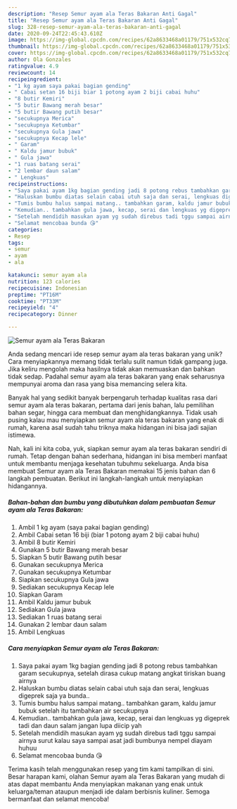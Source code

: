 ```yaml
---
description: "Resep Semur ayam ala Teras Bakaran Anti Gagal"
title: "Resep Semur ayam ala Teras Bakaran Anti Gagal"
slug: 328-resep-semur-ayam-ala-teras-bakaran-anti-gagal
date: 2020-09-24T22:45:43.610Z
image: https://img-global.cpcdn.com/recipes/62a8633468a01179/751x532cq70/semur-ayam-ala-teras-bakaran-foto-resep-utama.jpg
thumbnail: https://img-global.cpcdn.com/recipes/62a8633468a01179/751x532cq70/semur-ayam-ala-teras-bakaran-foto-resep-utama.jpg
cover: https://img-global.cpcdn.com/recipes/62a8633468a01179/751x532cq70/semur-ayam-ala-teras-bakaran-foto-resep-utama.jpg
author: Ola Gonzales
ratingvalue: 4.9
reviewcount: 14
recipeingredient:
- "1 kg ayam saya pakai bagian gending"
- " Cabai setan 16 biji biar 1 potong ayam 2 biji cabai huhu"
- "8 butir Kemiri"
- "5 butir Bawang merah besar"
- "5 butir Bawang putih besar"
- "secukupnya Merica"
- "secukupnya Ketumbar"
- "secukupnya Gula jawa"
- "secukupnya Kecap lele"
- " Garam"
- " Kaldu jamur bubuk"
- " Gula jawa"
- "1 ruas batang serai"
- "2 lembar daun salam"
- " Lengkuas"
recipeinstructions:
- "Saya pakai ayam 1kg bagian gending jadi 8 potong rebus tambahkan garam secukupnya, setelah dirasa cukup matang angkat tiriskan buang airnya"
- "Haluskan bumbu diatas selain cabai utuh saja dan serai, lengkuas digeprek saja ya bunda.."
- "Tumis bumbu halus sampai matang.. tambahkan garam, kaldu jamur bubuk setelah itu tambahkan air secukupnya"
- "Kemudian.. tambahkan gula jawa, kecap, serai dan lengkuas yg digeprek tadi dan daun salam jangan lupa diicip yah"
- "Setelah mendidih masukan ayam yg sudah direbus tadi tggu sampai airnya surut kalau saya sampai asat jadi bumbunya nempel diayam huhuu"
- "Selamat mencobaa bunda 😘"
categories:
- Resep
tags:
- semur
- ayam
- ala

katakunci: semur ayam ala 
nutrition: 123 calories
recipecuisine: Indonesian
preptime: "PT16M"
cooktime: "PT33M"
recipeyield: "4"
recipecategory: Dinner

---
```



![Semur ayam ala Teras Bakaran](https://img-global.cpcdn.com/recipes/62a8633468a01179/751x532cq70/semur-ayam-ala-teras-bakaran-foto-resep-utama.jpg)

Anda sedang mencari ide resep semur ayam ala teras bakaran yang unik? Cara menyiapkannya memang tidak terlalu sulit namun tidak gampang juga. Jika keliru mengolah maka hasilnya tidak akan memuaskan dan bahkan tidak sedap. Padahal semur ayam ala teras bakaran yang enak seharusnya mempunyai aroma dan rasa yang bisa memancing selera kita.

Banyak hal yang sedikit banyak berpengaruh terhadap kualitas rasa dari semur ayam ala teras bakaran, pertama dari jenis bahan, lalu pemilihan bahan segar, hingga cara membuat dan menghidangkannya. Tidak usah pusing kalau mau menyiapkan semur ayam ala teras bakaran yang enak di rumah, karena asal sudah tahu triknya maka hidangan ini bisa jadi sajian istimewa.




Nah, kali ini kita coba, yuk, siapkan semur ayam ala teras bakaran sendiri di rumah. Tetap dengan bahan sederhana, hidangan ini bisa memberi manfaat untuk membantu menjaga kesehatan tubuhmu sekeluarga. Anda bisa membuat Semur ayam ala Teras Bakaran memakai 15 jenis bahan dan 6 langkah pembuatan. Berikut ini langkah-langkah untuk menyiapkan hidangannya.

<!--inarticleads1-->

##### Bahan-bahan dan bumbu yang dibutuhkan dalam pembuatan Semur ayam ala Teras Bakaran:

1. Ambil 1 kg ayam (saya pakai bagian gending)
1. Ambil  Cabai setan 16 biji (biar 1 potong ayam 2 biji cabai huhu)
1. Ambil 8 butir Kemiri
1. Gunakan 5 butir Bawang merah besar
1. Siapkan 5 butir Bawang putih besar
1. Gunakan secukupnya Merica
1. Gunakan secukupnya Ketumbar
1. Siapkan secukupnya Gula jawa
1. Sediakan secukupnya Kecap lele
1. Siapkan  Garam
1. Ambil  Kaldu jamur bubuk
1. Sediakan  Gula jawa
1. Sediakan 1 ruas batang serai
1. Gunakan 2 lembar daun salam
1. Ambil  Lengkuas




<!--inarticleads2-->

##### Cara menyiapkan Semur ayam ala Teras Bakaran:

1. Saya pakai ayam 1kg bagian gending jadi 8 potong rebus tambahkan garam secukupnya, setelah dirasa cukup matang angkat tiriskan buang airnya
1. Haluskan bumbu diatas selain cabai utuh saja dan serai, lengkuas digeprek saja ya bunda..
1. Tumis bumbu halus sampai matang.. tambahkan garam, kaldu jamur bubuk setelah itu tambahkan air secukupnya
1. Kemudian.. tambahkan gula jawa, kecap, serai dan lengkuas yg digeprek tadi dan daun salam jangan lupa diicip yah
1. Setelah mendidih masukan ayam yg sudah direbus tadi tggu sampai airnya surut kalau saya sampai asat jadi bumbunya nempel diayam huhuu
1. Selamat mencobaa bunda 😘




Terima kasih telah menggunakan resep yang tim kami tampilkan di sini. Besar harapan kami, olahan Semur ayam ala Teras Bakaran yang mudah di atas dapat membantu Anda menyiapkan makanan yang enak untuk keluarga/teman ataupun menjadi ide dalam berbisnis kuliner. Semoga bermanfaat dan selamat mencoba!
